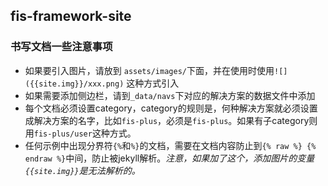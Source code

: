 ## fis-framework-site

### 书写文档一些注意事项

- 如果要引入图片，请放到 `assets/images/`下面，并在使用时使用`![]({{site.img}}/xxx.png)` 这种方式引入
- 如果需要添加侧边栏，请到`_data/navs`下对应的解决方案的数据文件中添加
- 每个文档必须设置category，category的规则是，何种解决方案就必须设置成解决方案的名字，比如`fis-plus`，必须是`fis-plus`。如果有子category则用`fis-plus/user`这种方式。
- 任何示例中出现分界符`{%`和`%}`的文档，需要在文档内容防止到`{% raw %} {% endraw %}`中间，防止被jekyll解析。_注意，如果加了这个，添加图片的变量`{{site.img}}`是无法解析的。_